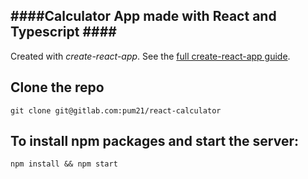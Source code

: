 ####Calculator App made with React and Typescript ####
---

Created with *create-react-app*. See the [full create-react-app guide](https://github.com/facebookincubator/create-react-app/blob/master/packages/react-scripts/template/README.md).


Clone the repo
---
`git clone git@gitlab.com:pum21/react-calculator`


To install npm packages and start the server:
---

`npm install && npm start`


